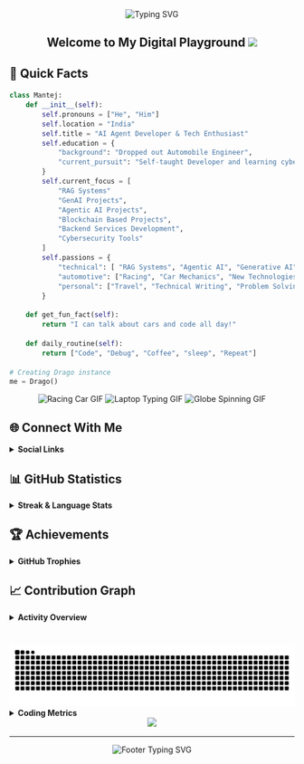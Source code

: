 <div align="center">
  <img src="https://readme-typing-svg.demolab.com?font=Fira+Code&weight=600&size=40&duration=4000&pause=1000&color=6AD3FF&center=true&vCenter=true&random=false&width=500&height=70&lines=Hi+%F0%9F%91%8B+I'm+Mantej" alt="Typing SVG" />
</div>

<div align="center">
  <h2>
    Welcome to My Digital Playground
    <img src="https://media.giphy.com/media/hvRJCLFzcasrR4ia7z/giphy.gif" width="30px"/>
  </h2>
</div>



<h2> 🚀 Quick Facts </h2>


```python
class Mantej:
    def __init__(self):
        self.pronouns = ["He", "Him"]
        self.location = "India"
        self.title = "AI Agent Developer & Tech Enthusiast"
        self.education = {
            "background": "Dropped out Automobile Engineer",
            "current_pursuit": "Self-taught Developer and learning cybersecurity tools"
        }
        self.current_focus = [
            "RAG Systems"
            "GenAI Projects",
            "Agentic AI Projects",
            "Blockchain Based Projects",
            "Backend Services Development",
            "Cybersecurity Tools"
        ]
        self.passions = {
            "technical": [ "RAG Systems", "Agentic AI", "Generative AI", "Machine Learning", "Linux", "System Architecture", "Cloud Computing", "Internet of Things", "Web3 & Blockchain"],
            "automotive": ["Racing", "Car Mechanics", "New Technologies", "Modifications"],
            "personal": ["Travel", "Technical Writing", "Problem Solving", "Documentations"]
        }
    
    def get_fun_fact(self):
        return "I can talk about cars and code all day!"
    
    def daily_routine(self):
        return ["Code", "Debug", "Coffee", "sleep", "Repeat"]

# Creating Drago instance
me = Drago()
```

<div align="center">
  <img src="https://media0.giphy.com/media/iJDLBX5GY8niCpZYkR/source.gif" alt="Racing Car GIF" width="275" height="185"/>
  <img src="https://media.giphy.com/media/Y4ak9Ki2GZCbJxAnJD/giphy.gif" alt="Laptop Typing GIF" width="275" height="185"/>
  <img src="https://i.gifer.com/origin/89/894182626f762e66170dab57945c4b9e.gif" alt="Globe Spinning GIF" width="275" height="185"/>
</div>

## 🌐 Connect With Me

<details>
  <summary><b>Social Links</b></summary>
  <br>
  
  <div align="center">

  [![LinkedIn](https://img.shields.io/badge/LinkedIn-%230077B5.svg?style=for-the-badge&logo=linkedin&logoColor=white)](https://linkedin.com/in/mantej-singh-a-724219288)
  [![X](https://img.shields.io/badge/X-%23000000.svg?style=for-the-badge&logo=X&logoColor=white)](https://x.com/_gear_head_03_)
  [![YouTube](https://img.shields.io/badge/YouTube-%23FF0000.svg?style=for-the-badge&logo=YouTube&logoColor=white)](https://youtube.com/@@dragoo0)

  </div>
</details>

## 📊 GitHub Statistics

<details>
  <summary><b>Streak & Language Stats</b></summary>
  <br>
  
  <div align="center">
  
  [![GitHub Streak](https://github-readme-streak-stats.herokuapp.com?user=Drago-03&theme=dark&short_numbers=true)](https://git.io/streak-stats)
    
  </div>

  <div align="center">

  ![Top Languages](https://github-readme-stats.vercel.app/api/top-langs/?username=Drago-03&theme=tokyonight&hide_border=true&include_all_commits=true&count_private=true&layout=compact&border_radius=10&card_width=500&cache_seconds=86400)

  </div>
</details>

## 🏆 Achievements

<details>
  <summary><b>GitHub Trophies</b></summary>
  <br>
  
  <div align="center"> 
  
  [![Trophy](https://github-profile-trophy.vercel.app/?username=Drago-03&theme=tokyonight&no-frame=true&column=7&margin-w=15&margin-h=15)](https://github.com/Drago-03)
  
  </div>
</details>

## 📈 Contribution Graph

<details>
  <summary><b>Activity Overview</b></summary>
  <br>
  
  <div align="center">
  
  [![Activity Graph](https://github-readme-activity-graph.vercel.app/graph?username=Drago-03&theme=tokyo-night&hide_border=true&radius=10&area=true&height=300)](https://github.com/Drago-03)
  
  </div>
</details>

###

<br clear="both">

<img src="https://raw.githubusercontent.com/Drago-03/Drago-03/output/snake.svg" alt="Snake animation" />

<br>

<details>
  <summary><b>Coding Metrics</b></summary>
  <br>
  
  <!--START_SECTION:waka-->
![Code Time](http://img.shields.io/badge/Code%20Time-1%20hr%2039%20mins-blue)

![Profile Views](http://img.shields.io/badge/Profile%20Views-157-blue)

![Lines of code](https://img.shields.io/badge/From%20Hello%20World%20I%27ve%20Written-19.3%20million%20lines%20of%20code-blue)

**🐱 My GitHub Data** 

> 📦 954.0 kB Used in GitHub's Storage 
 > 
> 🏆 1,577 Contributions in the Year 2025
 > 
> 💼 Opted to Hire
 > 
> 📜 53 Public Repositories 
 > 
> 🔑 25 Private Repositories 
 > 
**I'm an Early 🐤** 

```text
🌞 Morning                4470 commits        █████████████████░░░░░░░░   66.11 % 
🌆 Daytime                1580 commits        ██████░░░░░░░░░░░░░░░░░░░   23.37 % 
🌃 Evening                540 commits         ██░░░░░░░░░░░░░░░░░░░░░░░   07.99 % 
🌙 Night                  171 commits         █░░░░░░░░░░░░░░░░░░░░░░░░   02.53 % 
```
📅 **I'm Most Productive on Sunday** 

```text
Monday                   1232 commits        █████░░░░░░░░░░░░░░░░░░░░   18.22 % 
Tuesday                  317 commits         █░░░░░░░░░░░░░░░░░░░░░░░░   04.69 % 
Wednesday                269 commits         █░░░░░░░░░░░░░░░░░░░░░░░░   03.98 % 
Thursday                 138 commits         █░░░░░░░░░░░░░░░░░░░░░░░░   02.04 % 
Friday                   181 commits         █░░░░░░░░░░░░░░░░░░░░░░░░   02.68 % 
Saturday                 434 commits         ██░░░░░░░░░░░░░░░░░░░░░░░   06.42 % 
Sunday                   4190 commits        ███████████████░░░░░░░░░░   61.97 % 
```


📊 **This Week I Spent My Time On** 

```text
🕑︎ Time Zone: Asia/Kolkata

💬 Programming Languages: 
Markdown                 23 mins             ██████░░░░░░░░░░░░░░░░░░░   25.91 % 
JSON                     23 mins             ██████░░░░░░░░░░░░░░░░░░░   24.89 % 
YAML                     17 mins             █████░░░░░░░░░░░░░░░░░░░░   19.08 % 
Other                    17 mins             █████░░░░░░░░░░░░░░░░░░░░   18.68 % 
JavaScript               10 mins             ███░░░░░░░░░░░░░░░░░░░░░░   11.45 % 

🐱‍💻 Projects: 
drago-npm                33 mins             █████████░░░░░░░░░░░░░░░░   35.89 % 
Drago                    32 mins             █████████░░░░░░░░░░░░░░░░   34.70 % 
Drago-03                 27 mins             ███████░░░░░░░░░░░░░░░░░░   29.42 % 

💻 Operating System: 
Windows                  1 hr 32 mins        █████████████████████████   100.00 % 
```

**I Mostly Code in Python** 

```text
Python                   16 repos            ██████████░░░░░░░░░░░░░░░   38.10 % 
TypeScript               13 repos            ████████░░░░░░░░░░░░░░░░░   30.95 % 
JavaScript               7 repos             ████░░░░░░░░░░░░░░░░░░░░░   16.67 % 
HTML                     3 repos             ██░░░░░░░░░░░░░░░░░░░░░░░   07.14 % 
Java                     1 repo              █░░░░░░░░░░░░░░░░░░░░░░░░   02.38 % 
```



**Timeline**

![Lines of Code chart](https://raw.githubusercontent.com/Drago-03/Drago-03/main/assets/bar_graph.png)


 Last Updated on 29/05/2025 10:37:19 UTC
<!--END_SECTION:waka-->
</details>

<div align="center">
  
  <img src="https://capsule-render.vercel.app/api?type=waving&color=gradient&height=100&section=footer&animation=twinkling"/>
</div>

---

<div align="center">
  <img src="https://readme-typing-svg.demolab.com?font=Fira+Code&size=15&duration=3000&pause=1000&color=6AD3FF&center=true&vCenter=true&repeat=false&width=500&lines=Happy+Coding!+Feel+free+to+connect+and+collaborate!" alt="Footer Typing SVG" />
  
  <br>
</div>
